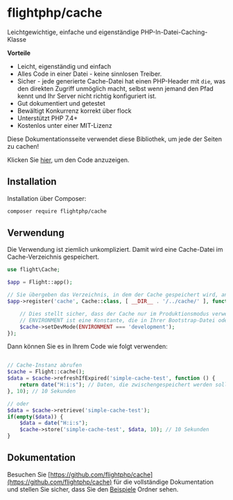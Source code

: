 # flightphp/cache

Leichtgewichtige, einfache und eigenständige PHP-In-Datei-Caching-Klasse

**Vorteile** 
- Leicht, eigenständig und einfach
- Alles Code in einer Datei - keine sinnlosen Treiber.
- Sicher - jede generierte Cache-Datei hat einen PHP-Header mit `die`, was den direkten Zugriff unmöglich macht, selbst wenn jemand den Pfad kennt und Ihr Server nicht richtig konfiguriert ist.
- Gut dokumentiert und getestet
- Bewältigt Konkurrenz korrekt über flock
- Unterstützt PHP 7.4+
- Kostenlos unter einer MIT-Lizenz

Diese Dokumentationsseite verwendet diese Bibliothek, um jede der Seiten zu cachen!

Klicken Sie [hier](https://github.com/flightphp/cache), um den Code anzuzeigen.

## Installation

Installation über Composer:

```bash
composer require flightphp/cache
```

## Verwendung

Die Verwendung ist ziemlich unkompliziert. Damit wird eine Cache-Datei im Cache-Verzeichnis gespeichert.

```php
use flight\Cache;

$app = Flight::app();

// Sie übergeben das Verzeichnis, in dem der Cache gespeichert wird, an den Konstruktor
$app->register('cache', Cache::class, [ __DIR__ . '/../cache/' ], function(Cache $cache) {

	// Dies stellt sicher, dass der Cache nur im Produktionsmodus verwendet wird
	// ENVIRONMENT ist eine Konstante, die in Ihrer Bootstrap-Datei oder anderswo in Ihrer Anwendung festgelegt ist
	$cache->setDevMode(ENVIRONMENT === 'development');
});
```

Dann können Sie es in Ihrem Code wie folgt verwenden:

```php

// Cache-Instanz abrufen
$cache = Flight::cache();
$data = $cache->refreshIfExpired('simple-cache-test', function () {
    return date("H:i:s"); // Daten, die zwischengespeichert werden sollen, zurückgeben
}, 10); // 10 Sekunden

// oder
$data = $cache->retrieve('simple-cache-test');
if(empty($data)) {
	$data = date("H:i:s");
	$cache->store('simple-cache-test', $data, 10); // 10 Sekunden
}
```

## Dokumentation

Besuchen Sie [https://github.com/flightphp/cache](https://github.com/flightphp/cache) für die vollständige Dokumentation und stellen Sie sicher, dass Sie den [Beispiele](https://github.com/flightphp/cache/tree/master/examples) Ordner sehen.